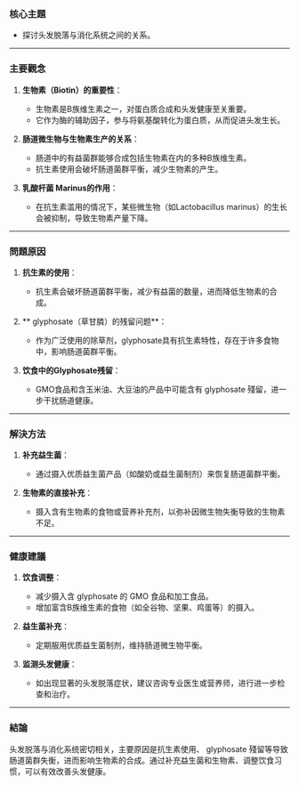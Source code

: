 ### 核心主題  
- 探讨头发脱落与消化系统之间的关系。

---

### 主要觀念  
1. **生物素（Biotin）的重要性**：  
   - 生物素是B族维生素之一，对蛋白质合成和头发健康至关重要。
   - 它作为酶的辅助因子，参与将氨基酸转化为蛋白质，从而促进头发生长。

2. **肠道微生物与生物素生产的关系**：  
   - 肠道中的有益菌群能够合成包括生物素在内的多种B族维生素。  
   - 抗生素使用会破坏肠道菌群平衡，减少生物素的产生。

3. **乳酸杆菌 Marinus的作用**：  
   - 在抗生素滥用的情况下，某些微生物（如Lactobacillus marinus）的生长会被抑制，导致生物素产量下降。

---

### 問題原因  
1. **抗生素的使用**：  
   - 抗生素会破坏肠道菌群平衡，减少有益菌的数量，进而降低生物素的合成。  

2. ** glyphosate（草甘膦）的残留问题**：  
   - 作为广泛使用的除草剂，glyphosate具有抗生素特性，存在于许多食物中，影响肠道菌群平衡。

3. **饮食中的Glyphosate残留**：  
   - GMO食品和含玉米油、大豆油的产品中可能含有 glyphosate 殘留，进一步干扰肠道健康。

---

### 解決方法  
1. **补充益生菌**：  
   - 通过摄入优质益生菌产品（如酸奶或益生菌制剂）来恢复肠道菌群平衡。  

2. **生物素的直接补充**：  
   - 摄入含有生物素的食物或营养补充剂，以弥补因微生物失衡导致的生物素不足。

---

### 健康建議  
1. **饮食调整**：  
   - 减少摄入含 glyphosate 的 GMO 食品和加工食品。  
   - 增加富含B族维生素的食物（如全谷物、坚果、鸡蛋等）的摄入。

2. **益生菌补充**：  
   - 定期服用优质益生菌制剂，维持肠道微生物平衡。  

3. **监测头发健康**：  
   - 如出现显著的头发脱落症状，建议咨询专业医生或营养师，进行进一步检查和治疗。

---

### 結論  
头发脱落与消化系统密切相关，主要原因是抗生素使用、 glyphosate 殘留等导致肠道菌群失衡，进而影响生物素的合成。通过补充益生菌和生物素、调整饮食习惯，可以有效改善头发健康。
